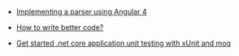 
- [Implementing a parser using Angular 4](https://medium.com/99xtechnology/implementing-a-parser-using-angular-4-e9633c6f0baf)

- [How to write better code?](https://blog.usejournal.com/how-to-write-better-code-710d73562d02)

- [Get started .net core application unit testing with xUnit and moq](https://medium.com/@HansikaWanniarachchi/get-started-net-core-application-unit-testing-with-xunit-and-moq-83c7ee0d15f3)



